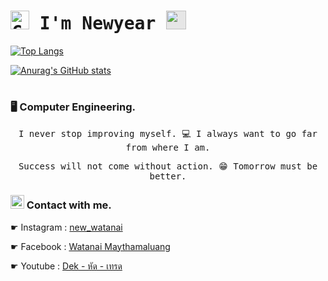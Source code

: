 <h1 align='left'><samp><strong> <img src="https://emojipedia-us.s3.amazonaws.com:443/source/skype/289/clapping-hands_1f44f.png" srcset="https://emojipedia-us.s3.amazonaws.com:443/source/skype/289/clapping-hands_1f44f.png 2x" alt="Clapping Hands on Skype Emoticons 1.2" width="30" height="30"> I'm Newyear  <img style="-webkit-user-select: none;margin: auto;cursor: zoom-out;background-color: hsl(0, 0%, 90%);transition: background-color 300ms;" src="https://cryptocars.me/img/road.gif" width="32" height="30"> </strong></samp></h1>


[![Top Langs](https://github-readme-stats.vercel.app/api/top-langs/?username=Watanai1245&layout=compact&theme=github_dark&card_width=446)](https://github.com/Watanai1245/github-readme-stats)

[![Anurag's GitHub stats](https://github-readme-stats.vercel.app/api?username=Watanai1245&show_icons=true&theme=github_dark&hide_border=true&count_private=true&include_all_commits=true&line_height=30)](https://github.com/Watanai1245/github-readme-stats)
<h1>
<h3 align="left"> 🖥️ Computer Engineering.  </h3>
<p align='center'> <samp> I never stop improving myself. 💻 I always want to go far from where I am.</samp></p>
<p align='center'> <samp> Success will not come without action. 😁 Tomorrow must be better.</samp></p>
<h3 align="left"> <img src="https://emojipedia-us.s3.amazonaws.com:443/source/skype/289/red-envelope_1f9e7.png" srcset="https://emojipedia-us.s3.amazonaws.com:443/source/skype/289/red-envelope_1f9e7.png 2x" alt="Red Envelope on Skype Emoticons 1.2" width="22" height="22"> Contact with me.</h3>
<p>
☛ Instagram : <a href="https://www.instagram.com/new_watanai/">new_watanai</a><p>
☛ Facebook : <a href="https://www.facebook.com/profile.php?id=100006608101711">Watanai Maythamaluang</a><p>
☛ Youtube : <a href="https://www.youtube.com/channel/UCXsWm94aqATmcxojxmbK3rw">Dek - หัด - เทรด</a></p>
